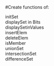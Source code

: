 #Create functions of: 

initSet \
displaySet in Bits \
displaySetinValues \
insertElem \
deleteElem \
isMember \
unionSet \
intersectionSet \
differenceSet 
